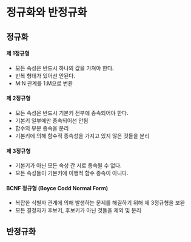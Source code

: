# 정규화와 반정규화

## 정규화
#### 제 1정규형
- 모든 속성은 반드시 하나의 값을 가져야 한다.
- 반복 형태가 있어선 안된다.
- M:N 관계를 1:M으로 변환

#### 제 2정규형
- 모든 속성은 반드시 기본키 전부에 종속되어야 한다.
- 기본키 일부에만 종속되어선 안됨
- 함수의 부분 종속을 분리
- 기본키에 의해 함수적 종속성을 가지고 있지 않은 것들을 분리

#### 제 3정규형
- 기본키가 아닌 모든 속성 간 서로 종속될 수 없다.
- 모든 속성들이 기본키에 이행적 함수 종속이 아니다.

#### BCNF 정규형 (Boyce Codd Normal Form)
- 복잡한 식별자 관계에 의해 발생하는 문제를 해결하기 위해 제 3정규형을 보완
- 모든 결정자가 후보키, 후보키가 아닌 것들을 제외 및 분리


## 반정규화
